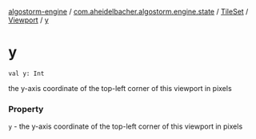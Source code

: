 [algostorm-engine](../../../index.md) / [com.aheidelbacher.algostorm.engine.state](../../index.md) / [TileSet](../index.md) / [Viewport](index.md) / [y](.)

# y

`val y: Int`

the y-axis coordinate of the top-left corner of this viewport
in pixels

### Property

`y` - the y-axis coordinate of the top-left corner of this viewport
in pixels
